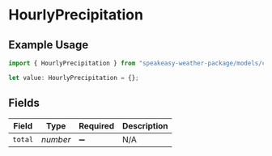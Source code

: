 # HourlyPrecipitation

## Example Usage

```typescript
import { HourlyPrecipitation } from "speakeasy-weather-package/models/components";

let value: HourlyPrecipitation = {};
```

## Fields

| Field              | Type               | Required           | Description        |
| ------------------ | ------------------ | ------------------ | ------------------ |
| `total`            | *number*           | :heavy_minus_sign: | N/A                |